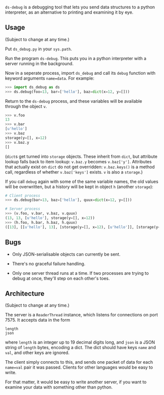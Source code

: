 `ds-debug` is a debugging tool that lets you send data structures to a python interpreter, as an alternative to printing and examining it by eye.

## Usage

(Subject to change at any time.)

Put `ds_debug.py` in your `sys.path`.

Run the program `ds-debug`. This puts you in a python interpreter with a server running in the background.

Now in a seperate process, import `ds_debug` and call its `debug` function with keyword arguments `name=data`. For example:

```python
>>> import ds_debug as ds
>>> ds.debug(foo=13, bar=['hello'], baz=dict(x=12, y=[]))
```

Return to the `ds-debug` process, and these variables will be available through the object `v`.

```python
>>> v.foo
13
>>> v.bar
[u'hello']
>>> v.baz
storage(y=[], x=12)
>>> v.baz.y
[]
```

(`dict`s get turned into `storage` objects. These inherit from `dict`, but attribute lookup falls back to item lookup: `v.baz.y` becomes `v.baz['y']`. Attributes that actually exist on `dict` do not get overridden: `v.baz.keys()` is a method call, regardless of whether `v.baz['keys']` exists. `v` is also a `storage`.)

If you call `debug` again with some of the same variable names, the old values will be overwritten, but a history will be kept in object `h` (another `storage`):

```python
# Client process
>>> ds.debug(bar=13, baz=['hello'], quux=dict(x=12, y=[]))

# Server process
>>> (v.foo, v.bar, v.baz, v.quux)
(13, 13, [u'hello'], storage(y=[], x=12))
>>> (h.foo, h.bar, h.baz, h.quux)
([13], [[u'hello'], 13], [storage(y=[], x=12), [u'hello']], [storage(y=[], x=12)])
```

## Bugs

* Only JSON-serialisable objects can currently be sent.

* There's no graceful failure handling.

* Only one server thread runs at a time. If two processes are trying to debug at once, they'll step on each other's toes.


## Architecture

(Subject to change at any time.)

The server is a `ReaderThread` instance, which listens for connections on port 7575. It accepts data in the form

    length
    json

where `length` is an integer up to 19 decimal digits long, and `json` is a JSON string of `length` bytes, encoding a dict. The dict should have keys `name` and `val`, and other keys are ignored.

The client simply connects to this, and sends one packet of data for each `name=val` pair it was passed. Clients for other languages would be easy to write.

For that matter, it would be easy to write another server, if you want to examine your data with something other than python.
